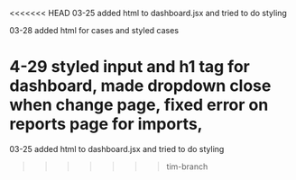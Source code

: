 <<<<<<< HEAD
03-25 added html to dashboard.jsx and tried to do styling

03-28 added html for cases and styled cases

4-29 styled input and h1 tag for dashboard, made dropdown close when change page, fixed error on reports page for imports,
=======
03-25 added html to dashboard.jsx and tried to do styling
>>>>>>> tim-branch
